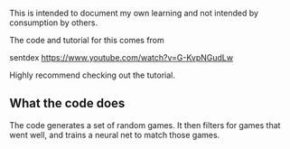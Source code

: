This is intended to document my own learning and not intended by consumption by others.

The code and tutorial for this comes from

sentdex
https://www.youtube.com/watch?v=G-KvpNGudLw

Highly recommend checking out the tutorial.

## What the code does

The code generates a set of random games.  It then filters for games that went well,
and trains a neural net to match those games.
